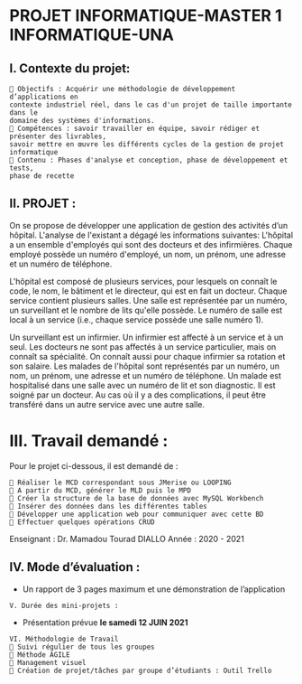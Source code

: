 # PROJET INFORMATIQUE-MASTER 1 INFORMATIQUE-UNA

## I. Contexte du projet:

```
 Objectifs : Acquérir une méthodologie de développement d’applications en
contexte industriel réel, dans le cas d'un projet de taille importante dans le
domaine des systèmes d'informations.
 Compétences : savoir travailler en équipe, savoir rédiger et présenter des livrables,
savoir mettre en œuvre les différents cycles de la gestion de projet informatique
 Contenu : Phases d'analyse et conception, phase de développement et tests,
phase de recette
```
## II. PROJET :

On se propose de développer une application de gestion des activités d’un hôpital.
L'analyse de l'existant a dégagé les informations suivantes: L'hôpital a un ensemble
d'employés qui sont des docteurs et des infirmières. Chaque employé possède un numéro
d'employé, un nom, un prénom, une adresse et un numéro de téléphone.

L'hôpital est composé de plusieurs services, pour lesquels on connaît le code, le nom, le
bâtiment et le directeur, qui est en fait un docteur. Chaque service contient plusieurs
salles. Une salle est représentée par un numéro, un surveillant et le nombre de lits qu'elle
possède. Le numéro de salle est local à un service (i.e., chaque service possède une salle
numéro 1).

Un surveillant est un infirmier. Un infirmier est affecté à un service et à un seul. Les
docteurs ne sont pas affectés à un service particulier, mais on connaît sa spécialité. On
connaît aussi pour chaque infirmier sa rotation et son salaire. Les malades de l'hôpital
sont représentés par un numéro, un nom, un prénom, une adresse et un numéro de
téléphone. Un malade est hospitalisé dans une salle avec un numéro de lit et son
diagnostic. Il est soigné par un docteur. Au cas où il y a des complications, il peut être
transféré dans un autre service avec une autre salle.

# III. Travail demandé :

Pour le projet ci-dessous, il est demandé de :

```
 Réaliser le MCD correspondant sous JMerise ou LOOPING
 A partir du MCD, générer le MLD puis le MPD
 Créer la structure de la base de données avec MySQL Workbench
 Insérer des données dans les différentes tables
 Développer une application web pour communiquer avec cette BD
 Effectuer quelques opérations CRUD
```

Enseignant : Dr. Mamadou Tourad DIALLO Année : 2020 - 2021

## IV. Mode d’évaluation :

- Un rapport de 3 pages maximum et une démonstration de l’application

```
V. Durée des mini-projets :
```
- Présentation prévue **le samedi 12 JUIN 2021**

```
VI. Méthodologie de Travail
 Suivi régulier de tous les groupes
 Méthode AGILE
 Management visuel
 Création de projet/tâches par groupe d’étudiants : Outil Trello
```

